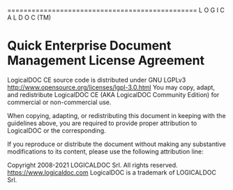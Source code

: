 ===============================================
   L O G I C A L D O C (TM)

Quick Enterprise Document Management
License Agreement
===============================================

LogicalDOC CE source code is distributed under GNU LGPLv3
http://www.opensource.org/licenses/lgpl-3.0.html 
You may copy, adapt, and redistribute LogicalDOC CE (AKA LogicalDOC Community Edition)
for commercial or non-commercial use.

When copying, adapting, or redistributing this document
in keeping with the guidelines above, you are required
to provide proper attribution to LogicalDOC or the corresponding.

If you reproduce or distribute the document without making 
any substantive modifications to its content, 
please use the following attribution line:

Copyright 2008-2021 LOGICALDOC Srl. All rights reserved.
https://www.logicaldoc.com
LogicalDOC is a trademark of LOGICALDOC Srl.
